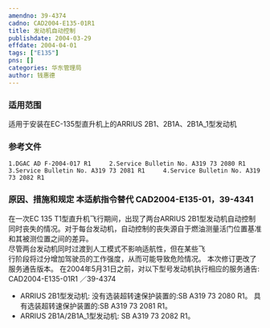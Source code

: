 ```yaml
---
amendno: 39-4374  
cadno: CAD2004-E135-01R1  
title: 发动机自动控制  
publishdate: 2004-03-29  
effdate: 2004-04-01  
tags: ["E135"]  
pns: []  
categories: 华东管理局  
author: 钱惠德  
---
```

  
### 适用范围  
适用于安装在EC-135型直升机上的ARRIUS 2B1、2B1A、2B1A_1型发动机  
  
<!--more-->  
### 参考文件  
    1.DGAC AD F-2004-017 R1     2.Service Bulletin No. A319 73 2080 R1     3.Service Bulletin No. A319 73 2081 R1     4.Service Bulletin No. A319 73 2082 R1  
  
### 原因、措施和规定 本适航指令替代 CAD2004-E135-01，39-4341  
在一次EC 135 T1型直升机飞行期间，出现了两台ARRIUS 2B1型发动机自动控制同时丧失的情况。对于每台发动机，自动控制的丧失源自于燃油测量活门位置基准和其被测位置之间的差异。  
    尽管两台发动机同时过渡到人工模式不影响适航性，但在某些飞  
行阶段将过分增加驾驶员的工作强度，从而可能导致危险情况。     本次修订更改了服务通告版本。 在2004年5月31日之前，对以下型号发动机执行相应的服务通告:  
       CAD2004-E135-01R1   ／39-4374  
- ARRIUS 2B1型发动机:       没有选装超转速保护装置的:SB A319 73 2080 R1。       具有选装超转速保护装置的:SB A319 73 2081 R1。  
- ARRIUS 2B1A/2B1A_1型发动机: SB A319 73 2082 R1。  
  
